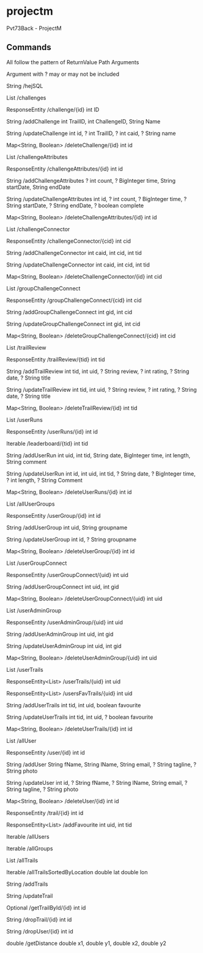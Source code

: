 # projectm
Pvt73Back - ProjectM


## Commands
All follow the pattern of
ReturnValue Path Arguments

Argument with ? may or may not be included

String /hejSQL

List<Challenges> /challenges

ResponseEntity<Challenge> /challenge/{id} int ID 

String /addChallenge int TrailID, int ChallengeID, String Name

String /updateChallenge int id, ? int TrailID, ? int caid, ? String name

Map<String, Boolean> /deleteChallenge/{id} int id

List<ChallengeAttributes> /challengeAttributes

ResponseEntity<ChallengeAttributes> /challengeAttributes/{id} int id

String /addChallengeAttributes ? int count, ? BigInteger time, String startDate, String endDate

String /updateChallengeAttributes int id, ? int count, ? BigInteger time, ? String startDate, ? String endDate, ? boolean complete

Map<String, Boolean> /deleteChallengeAttributes/{id}  int id

List<ChallengeConnector> /challengeConnector

ResponseEntity<ChallengeConnector> /challengeConnector/{cid} int cid

String /addChallengeConnector int caid, int cid, int tid

String /updateChallengeConnector int caid, int cid, int tid

Map<String, Boolean> /deleteChallengeConnector/{id} int cid

List<GroupChallengeConnect> /groupChallengeConnect 

ResponseEntity<GroupChallengeConnect> /groupChallengeConnect/{cid} int cid

String /addGroupChallengeConnect int gid, int cid

String /updateGroupChallengeConnect int gid, int cid

Map<String, Boolean> /deleteGroupChallengeConnect/{cid} int cid

List<TrailReview> /trailReview

ResponseEntity<TrailReview> /trailReview/{tid} int tid

String /addTrailReview int tid, int uid, ? String review, ? int rating, ? String date, ? String title

String /updateTrailReview int tid, int uid, ? String review, ? int rating, ? String date, ? String title

Map<String, Boolean> /deleteTrailReview/{id} int tid

List<UserRuns> /userRuns 

ResponseEntity<UserRuns> /userRuns/{id} int id

Iterable<UserRuns> /leaderboard/{tid} int tid

String /addUserRun int uid, int tid, String date, BigInteger time, int length, String comment

String /updateUserRun int id, int uid, int tid, ? String date, ? BigInteger time, ? int length, ? String Comment

Map<String, Boolean> /deleteUserRuns/{id} int id

List<UserGroup> /allUserGroups

ResponseEntity<UserGroup> /userGroup/{id} int id

String /addUserGroup int uid, String groupname

String /updateUserGroup int id, ? String groupname

Map<String, Boolean> /deleteUserGroup/{id} int id

List<UserGroupConnect> /userGroupConnect 

ResponseEntity<UserGroupConnect> /userGroupConnect/{uid} int uid

String /addUserGroupConnect int uid, int gid

Map<String, Boolean> /deleteUserGroupConnect/{uid} int uid

List<UserAdminGroup> /userAdminGroup 

ResponseEntity<UserAdminGroup> /userAdminGroup/{uid} int uid

String /addUserAdminGroup int uid, int gid

String /updateUserAdminGroup int uid, int gid

Map<String, Boolean> /deleteUserAdminGroup/{uid} int uid

List<UserTrails> /userTrails

ResponseEntity<List<UserTrails>> /userTrails/{uid} int uid

ResponseEntity<List<UserTrails>> /usersFavTrails/{uid} int uid

String /addUserTrails int tid, int uid, boolean favourite

String /updateUserTrails int tid, int uid, ? boolean favourite

Map<String, Boolean> /deleteUserTrails/{id} int id

List<User> /allUser

ResponseEntity<User> /user/{id} int id

String /addUser String fName, String lName, String email, ? String tagline, ? String photo

String /updateUser int id, ? String fName, ? String lName, String email, ? String tagline, ? String photo

Map<String, Boolean> /deleteUser/{id} int id

ResponseEntity<Trail> /trail/{id} int id

ResponseEntity<List<UserTrails>> /addFavourite int uid, int tid

Iterable<User> /allUsers

Iterable<UserGroup> /allGroups

List<Trail> /allTrails

Iterable<Trail> /allTrailsSortedByLocation double lat double lon

String /addTrails

String /updateTrail

Optional<Trail> /getTrailById/{id} int id

String /dropTrail/{id} int id

String /dropUser/{id} int id

double /getDistance double x1, double y1, double x2, double y2

